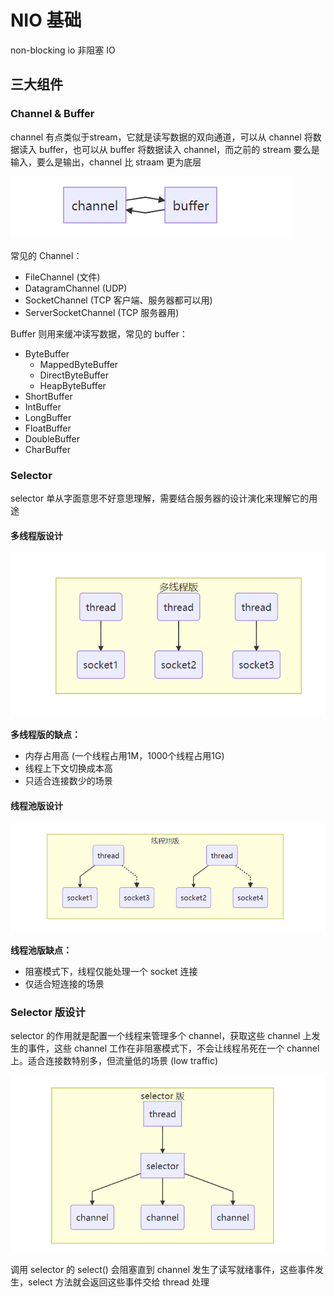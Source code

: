 # NIO 基础

non-blocking io 非阻塞 IO

## 三大组件

### Channel & Buffer

channel 有点类似于stream，它就是读写数据的双向通道，可以从 channel 将数据读入 buffer，也可以从 buffer 将数据读入 channel，而之前的 stream 要么是输入，要么是输出，channel 比 straam 更为底层

![](../../pics/20210912143843.png)

常见的 Channel：

- FileChannel (文件)
- DatagramChannel (UDP)
- SocketChannel (TCP 客户端、服务器都可以用)
- ServerSocketChannel (TCP 服务器用)
  
Buffer 则用来缓冲读写数据，常见的 buffer：

- ByteBuffer
  - MappedByteBuffer
  - DirectByteBuffer
  - HeapByteBuffer
- ShortBuffer
- IntBuffer
- LongBuffer
- FloatBuffer
- DoubleBuffer
- CharBuffer
  
### Selector

selector 单从字面意思不好意思理解，需要结合服务器的设计演化来理解它的用途

#### 多线程版设计

![](../../pics/20210912145302.png)

**多线程版的缺点：**

- 内存占用高 (一个线程占用1M，1000个线程占用1G)
- 线程上下文切换成本高
- 只适合连接数少的场景

#### 线程池版设计

![](../../pics/20210912145533.png)

**线程池版缺点：**

- 阻塞模式下，线程仅能处理一个 socket 连接
- 仅适合短连接的场景

### Selector 版设计

selector 的作用就是配置一个线程来管理多个 channel，获取这些 channel 上发生的事件，这些 channel 工作在非阻塞模式下，不会让线程吊死在一个 channel 上。适合连接数特别多，但流量低的场景 (low traffic)

![](../../pics/20210912150425.png)

调用 selector 的 select() 会阻塞直到 channel 发生了读写就绪事件，这些事件发生，select 方法就会返回这些事件交给 thread 处理

## 